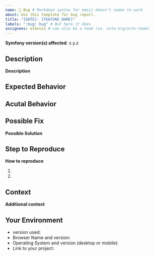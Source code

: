 ```yaml
---
name: 🐛 Bug # Markdown syntax for emoji doesn't seems to work
about: Use this template for bug report.
title: "[DATE]: [FEATURE_NAME]"
labels: ":bug: bug" # But here it does
assignees: alkevin # can also be a team (ie. octo-org/octo-team)
---
```


**Symfony version(s) affected**: x.y.z

<!--- Provide a general summary of the issue in the Title above -->

## Description
**Description**  
<!--- Provide a more detailed introduction to the issue itself, and why you consider it to be a bug -->

## Expected Behavior
<!--- Tell us what should happen -->

## Acutal Behavior
<!--- Tell us what happens instead -->

## Possible Fix
**Possible Solution**  
<!--- Not obligatory, but suggest a fix or reason for the bug -->

## Step to Reproduce
**How to reproduce**  
<!--- Provide a link to a live example, or an unambiguous set of steps to -->
<!--- reproduce this bug. Include code to reproduce, it relevant -->
1.
2.

## Context
**Additional context**  
<!--- How has this bug affected you ? What were you trying to accomplish ? -->

## Your Environment
<!--- Include as many relevant details about the environment you experienced the bug in -->
* version used:
* Browser Name and version:
* Operating System and version (desktop or mobile):
* Link to your project: